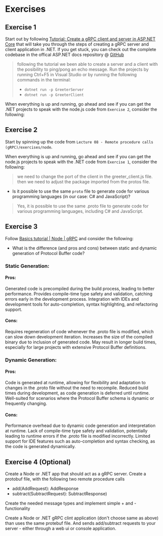 # Exercises

## Exercise 1
Start out by following [Tutorial: Create a gRPC client and server in ASP.NET Core](https://learn.microsoft.com/en-us/aspnet/core/tutorials/grpc/grpc-start) that will take you through the steps of creating a gRPC server and client application in .NET. If you get stuck, you can check out the complete codebase in the offical ASP.NET docs repository @ [GitHub](https://github.com/dotnet/AspNetCore.Docs/tree/main/aspnetcore/tutorials/grpc/grpc-start/sample6)

> following the tutorial we been able to create a server and a client with the posibility to ping/pong an echo message.  Run the projects by running Ctrl+F5 in Visual Studio or by running the following commands in the terminal: 
>   - `dotnet run -p GreeterServer`
>   - `dotnet run -p GreeterClient`

When everything is up and running, go ahead and see if you can get the .NET projects to speak with the node.js code from `Exercise 2`, consider the following:
## Exercise 2
Start by spinning up the code from `Lecture 08 - Remote procedure calls (gRPC)/exercises/node`. 

When everything is up and running, go ahead and see if you can get the node.js projects to speak with the .NET code from `Exercise 1`, consider the following:
> we need to change the port of the client in the greeter_client.js file. then we need to adjust the package imported from the protos file.
- Is it possible to use the same `proto` file to generate code for various programming languages (in our case: C# and JavaScript)?
> Yes, it is possible to use the same .proto file to generate code for various programming languages, including C# and JavaScript.

## Exercise 3
Follow [Basics tutorial | Node | gRPC](https://grpc.io/docs/languages/node/basics/) and consider the following:
- What is the difference (and pros and cons) between static and dynamic generation of Protocol Buffer code?
### Static Generation:
#### Pros:
Generated code is precompiled during the build process, leading to better performance.
Provides compile-time type safety and validation, catching errors early in the development process.
Integration with IDEs and development tools for auto-completion, syntax highlighting, and refactoring support.
#### Cons:
Requires regeneration of code whenever the .proto file is modified, which can slow down development iteration.
Increases the size of the compiled binary due to inclusion of generated code.
May result in longer build times, especially for large projects with extensive Protocol Buffer definitions.
### Dynamic Generation:
#### Pros:
Code is generated at runtime, allowing for flexibility and adaptation to changes in the .proto file without the need to recompile.
Reduced build times during development, as code generation is deferred until runtime.
Well-suited for scenarios where the Protocol Buffer schema is dynamic or frequently changing.
#### Cons:
Performance overhead due to dynamic code generation and interpretation at runtime.
Lack of compile-time type safety and validation, potentially leading to runtime errors if the .proto file is modified incorrectly.
Limited support for IDE features such as auto-completion and syntax checking, as the code is generated dynamically.

## Exercise 4 (**Optional**)
Create a Node or .NET app that should act as a gRPC server. Create a protobuf file, with the following two remote procedure calls
- add(AddRequest): AddResponse
- subtract(SubtractRequest): SubtractResponse)

Create the needed message types and implement simple + and - functionality

Create a Node or .NET gRPC clint application (don't choose same as above) than uses the same protebuf file. And sends add/subtract requests to your server - either through a web ui or console application.